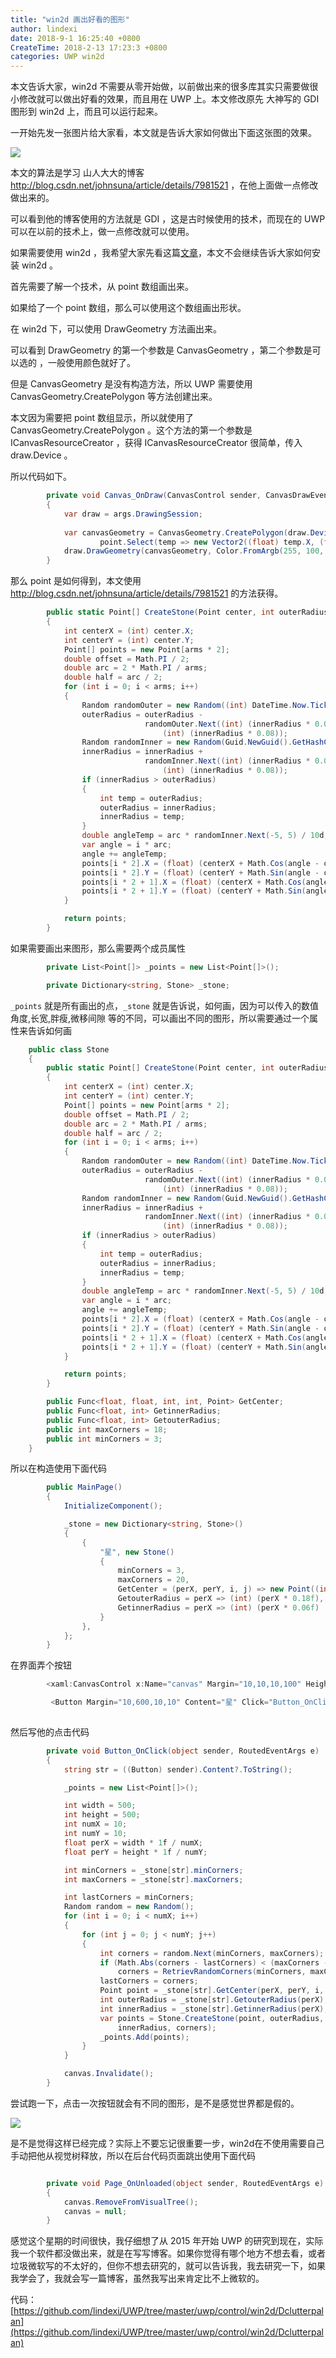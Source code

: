```yaml
---
title: "win2d 画出好看的图形"
author: lindexi
date: 2018-9-1 16:25:40 +0800
CreateTime: 2018-2-13 17:23:3 +0800
categories: UWP win2d
---
```


本文告诉大家，win2d 不需要从零开始做，以前做出来的很多库其实只需要做很小修改就可以做出好看的效果，而且用在 UWP 上。本文修改原先 大神写的 GDI 图形到 win2d 上，而且可以运行起来。

<!--more-->



<!-- 标签：uwp,win2d -->


一开始先发一张图片给大家看，本文就是告诉大家如何做出下面这张图的效果。

![](http://image.acmx.xyz/34fdad35-5dfe-a75b-2b4b-8c5e313038e2%2F2017623202940.jpg)

本文的算法是学习 山人大大的博客 http://blog.csdn.net/johnsuna/article/details/7981521 ，在他上面做一点修改做出来的。

可以看到他的博客使用的方法就是 GDI ，这是古时候使用的技术，而现在的 UWP 可以在以前的技术上，做一点修改就可以使用。

如果需要使用 win2d ，我希望大家先看这篇[文章](http://lindexi.oschina.io/lindexi/post/win10-uwp-win2d/)，本文不会继续告诉大家如何安装 win2d 。

首先需要了解一个技术，从 point 数组画出来。

如果给了一个 point 数组，那么可以使用这个数组画出形状。

在 win2d 下，可以使用 DrawGeometry 方法画出来。

可以看到 DrawGeometry 的第一个参数是 CanvasGeometry ，第二个参数是可以选的 ，一般使用颜色就好了。

但是 CanvasGeometry 是没有构造方法，所以 UWP 需要使用 CanvasGeometry.CreatePolygon 等方法创建出来。

本文因为需要把  point 数组显示，所以就使用了  CanvasGeometry.CreatePolygon 。这个方法的第一个参数是 ICanvasResourceCreator ，获得 ICanvasResourceCreator 很简单，传入 draw.Device 。

所以代码如下。

```csharp
        private void Canvas_OnDraw(CanvasControl sender, CanvasDrawEventArgs args)
        {
            var draw = args.DrawingSession;
            
            var canvasGeometry = CanvasGeometry.CreatePolygon(draw.Device,
                    point.Select(temp => new Vector2((float) temp.X, (float) temp.Y)).ToArray());
            draw.DrawGeometry(canvasGeometry, Color.FromArgb(255, 100, 100, 100));            
        }
```

那么 point 是如何得到，本文使用 http://blog.csdn.net/johnsuna/article/details/7981521  的方法获得。

```csharp
        public static Point[] CreateStone(Point center, int outerRadius, int innerRadius, int arms)
        {
            int centerX = (int) center.X;
            int centerY = (int) center.Y;
            Point[] points = new Point[arms * 2];
            double offset = Math.PI / 2;
            double arc = 2 * Math.PI / arms;
            double half = arc / 2;
            for (int i = 0; i < arms; i++)
            {
                Random randomOuter = new Random((int) DateTime.Now.Ticks);
                outerRadius = outerRadius -
                              randomOuter.Next((int) (innerRadius * 0.06 * new Random().Next(-20, 20) / 30d),
                                  (int) (innerRadius * 0.08));
                Random randomInner = new Random(Guid.NewGuid().GetHashCode());
                innerRadius = innerRadius +
                              randomInner.Next((int) (innerRadius * 0.02 * new Random().Next(-100, 100) / 150d),
                                  (int) (innerRadius * 0.08));
                if (innerRadius > outerRadius)
                {
                    int temp = outerRadius;
                    outerRadius = innerRadius;
                    innerRadius = temp;
                }
                double angleTemp = arc * randomInner.Next(-5, 5) / 10d;
                var angle = i * arc;
                angle += angleTemp;
                points[i * 2].X = (float) (centerX + Math.Cos(angle - offset) * outerRadius) + 20;
                points[i * 2].Y = (float) (centerY + Math.Sin(angle - offset) * outerRadius) + 20;
                points[i * 2 + 1].X = (float) (centerX + Math.Cos(angle + half - offset) * innerRadius) + 20;
                points[i * 2 + 1].Y = (float) (centerY + Math.Sin(angle + half - offset) * innerRadius) + 20;
            }

            return points;
        }

```

如果需要画出来图形，那么需要两个成员属性

```csharp
        private List<Point[]> _points = new List<Point[]>();

        private Dictionary<string, Stone> _stone;
```

`_points` 就是所有画出的点，`_stone` 就是告诉说，如何画，因为可以传入的数值 角度,长宽,胖瘦,微移间隙 等的不同，可以画出不同的图形，所以需要通过一个属性来告诉如何画

```csharp
    public class Stone
    {
        public static Point[] CreateStone(Point center, int outerRadius, int innerRadius, int arms)
        {
            int centerX = (int) center.X;
            int centerY = (int) center.Y;
            Point[] points = new Point[arms * 2];
            double offset = Math.PI / 2;
            double arc = 2 * Math.PI / arms;
            double half = arc / 2;
            for (int i = 0; i < arms; i++)
            {
                Random randomOuter = new Random((int) DateTime.Now.Ticks);
                outerRadius = outerRadius -
                              randomOuter.Next((int) (innerRadius * 0.06 * new Random().Next(-20, 20) / 30d),
                                  (int) (innerRadius * 0.08));
                Random randomInner = new Random(Guid.NewGuid().GetHashCode());
                innerRadius = innerRadius +
                              randomInner.Next((int) (innerRadius * 0.02 * new Random().Next(-100, 100) / 150d),
                                  (int) (innerRadius * 0.08));
                if (innerRadius > outerRadius)
                {
                    int temp = outerRadius;
                    outerRadius = innerRadius;
                    innerRadius = temp;
                }
                double angleTemp = arc * randomInner.Next(-5, 5) / 10d;
                var angle = i * arc;
                angle += angleTemp;
                points[i * 2].X = (float) (centerX + Math.Cos(angle - offset) * outerRadius) + 20;
                points[i * 2].Y = (float) (centerY + Math.Sin(angle - offset) * outerRadius) + 20;
                points[i * 2 + 1].X = (float) (centerX + Math.Cos(angle + half - offset) * innerRadius) + 20;
                points[i * 2 + 1].Y = (float) (centerY + Math.Sin(angle + half - offset) * innerRadius) + 20;
            }

            return points;
        }

        public Func<float, float, int, int, Point> GetCenter;
        public Func<float, int> GetinnerRadius;
        public Func<float, int> GetouterRadius;
        public int maxCorners = 18;
        public int minCorners = 3;
    }

```

所以在构造使用下面代码

```csharp
        public MainPage()
        {
            InitializeComponent();

            _stone = new Dictionary<string, Stone>()
            {
                {
                    "星", new Stone()
                    {
                        minCorners = 3,
                        maxCorners = 20,
                        GetCenter = (perX, perY, i, j) => new Point((int) (perX * j), (int) (perY * i)),
                        GetouterRadius = perX => (int) (perX * 0.18f),
                        GetinnerRadius = perX => (int) (perX * 0.06f)
                    }
                },
            };
        }

```

在界面弄个按钮

```csharp
        <xaml:CanvasControl x:Name="canvas" Margin="10,10,10,100" Height="600" ClearColor="White" Draw="Canvas_OnDraw"></xaml:CanvasControl>

         <Button Margin="10,600,10,10" Content="星" Click="Button_OnClick"></Button>           
            
```


然后写他的点击代码

```csharp
        private void Button_OnClick(object sender, RoutedEventArgs e)
        {
            string str = ((Button) sender).Content?.ToString();

            _points = new List<Point[]>();

            int width = 500;
            int height = 500;
            int numX = 10;
            int numY = 10;
            float perX = width * 1f / numX;
            float perY = height * 1f / numY;

            int minCorners = _stone[str].minCorners;
            int maxCorners = _stone[str].maxCorners;

            int lastCorners = minCorners;
            Random random = new Random();
            for (int i = 0; i < numX; i++)
            {
                for (int j = 0; j < numY; j++)
                {
                    int corners = random.Next(minCorners, maxCorners);
                    if (Math.Abs(corners - lastCorners) < (maxCorners - minCorners) / 2)
                        corners = RetrievRandomCorners(minCorners, maxCorners);
                    lastCorners = corners;
                    Point point = _stone[str].GetCenter(perX, perY, i, j);
                    int outerRadius = _stone[str].GetouterRadius(perX);
                    int innerRadius = _stone[str].GetinnerRadius(perX);
                    var points = Stone.CreateStone(point, outerRadius,
                        innerRadius, corners);
                    _points.Add(points);
                }
            }

            canvas.Invalidate();
        }

```

尝试跑一下，点击一次按钮就会有不同的图形，是不是感觉世界都是假的。

![](http://image.acmx.xyz/34fdad35-5dfe-a75b-2b4b-8c5e313038e2%2F201762321046.jpg)

是不是觉得这样已经完成？实际上不要忘记很重要一步，win2d在不使用需要自己手动把他从视觉树释放，所以在后台代码页面跳出使用下面代码

```csharp

        private void Page_OnUnloaded(object sender, RoutedEventArgs e)
        {
            canvas.RemoveFromVisualTree();
            canvas = null;
        }
```

感觉这个星期的时间很快，我仔细想了从 2015 年开始 UWP 的研究到现在，实际我一个软件都没做出来，就是在写写博客。如果你觉得有哪个地方不想去看，或者垃圾微软写的不太好的，但你不想去研究的，就可以告诉我，我去研究一下，如果我学会了，我就会写一篇博客，虽然我写出来肯定比不上微软的。

代码：[https://github.com/lindexi/UWP/tree/master/uwp/control/win2d/Dclutterpalan](https://github.com/lindexi/UWP/tree/master/uwp/control/win2d/Dclutterpalan)

